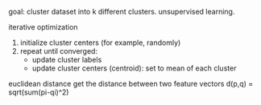 goal: cluster dataset into k different clusters. unsupervised learning.

iterative optimization
1. initialize cluster centers (for example, randomly)
2. repeat until converged:
    - update cluster labels
    - update cluster centers (centroid): set to mean of each cluster

euclidean distance
get the distance between two feature vectors
d(p,q) = sqrt(sum(pi-qi)^2)
